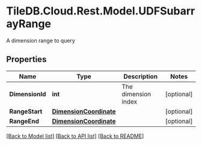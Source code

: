 # TileDB.Cloud.Rest.Model.UDFSubarrayRange
A dimension range to query

## Properties

Name | Type | Description | Notes
------------ | ------------- | ------------- | -------------
**DimensionId** | **int** | The dimension index | [optional] 
**RangeStart** | [**DimensionCoordinate**](DimensionCoordinate.md) |  | [optional] 
**RangeEnd** | [**DimensionCoordinate**](DimensionCoordinate.md) |  | [optional] 

[[Back to Model list]](../README.md#documentation-for-models) [[Back to API list]](../README.md#documentation-for-api-endpoints) [[Back to README]](../README.md)

